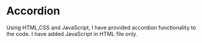 # Accordion
Using HTML,CSS and JavaScript, I have provided accordion functionality to the code. I have added JavaScript in HTML file only.
